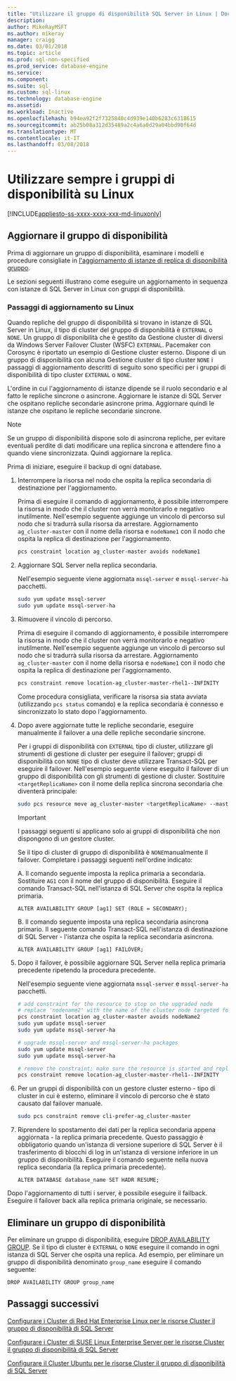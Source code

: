 ```yaml
---
title: "Utilizzare il gruppo di disponibilità SQL Server in Linux | Documenti Microsoft"
description: 
author: MikeRayMSFT
ms.author: mikeray
manager: craigg
ms.date: 03/01/2018
ms.topic: article
ms.prod: sql-non-specified
ms.prod_service: database-engine
ms.service: 
ms.component: 
ms.suite: sql
ms.custom: sql-linux
ms.technology: database-engine
ms.assetid: 
ms.workload: Inactive
ms.openlocfilehash: b94ea92f2f7325840c4d939e140b6283c6318615
ms.sourcegitcommit: ab25b08a312d35489a2c4a6a0d29a04bbd90f64d
ms.translationtype: MT
ms.contentlocale: it-IT
ms.lasthandoff: 03/08/2018
---
```

# <a name="operate-always-on-availability-groups-on-linux"></a>Utilizzare sempre i gruppi di disponibilità su Linux

[!INCLUDE[appliesto-ss-xxxx-xxxx-xxx-md-linuxonly](../includes/appliesto-ss-xxxx-xxxx-xxx-md-linuxonly.md)]

## <a name="upgrade-availability-group"></a>Aggiornare il gruppo di disponibilità

Prima di aggiornare un gruppo di disponibilità, esaminare i modelli e procedure consigliate in [l'aggiornamento di istanze di replica di disponibilità gruppo](../database-engine/availability-groups/windows/upgrading-always-on-availability-group-replica-instances.md).

Le sezioni seguenti illustrano come eseguire un aggiornamento in sequenza con istanze di SQL Server in Linux con gruppi di disponibilità. 

### <a name="upgrade-steps-on-linux"></a>Passaggi di aggiornamento su Linux

Quando repliche del gruppo di disponibilità si trovano in istanze di SQL Server in Linux, il tipo di cluster del gruppo di disponibilità è `EXTERNAL` o `NONE`. Un gruppo di disponibilità che è gestito da Gestione cluster di diversi da Windows Server Failover Cluster (WSFC) `EXTERNAL`. Pacemaker con Corosync è riportato un esempio di Gestione cluster esterno. Dispone di un gruppo di disponibilità con alcuna Gestione cluster di tipo cluster `NONE` i passaggi di aggiornamento descritti di seguito sono specifici per i gruppi di disponibilità di tipo cluster `EXTERNAL` o `NONE`.

L'ordine in cui l'aggiornamento di istanze dipende se il ruolo secondario e al fatto le repliche sincrone o asincrone. Aggiornare le istanze di SQL Server che ospitano repliche secondarie asincrone prima. Aggiornare quindi le istanze che ospitano le repliche secondarie sincrone. 

   >[!NOTE]
   >Se un gruppo di disponibilità dispone solo di asincrona repliche, per evitare eventuali perdite di dati modificare una replica sincrona e attendere fino a quando viene sincronizzata. Quindi aggiornare la replica.
   
Prima di iniziare, eseguire il backup di ogni database.

1. Interrompere la risorsa nel nodo che ospita la replica secondaria di destinazione per l'aggiornamento.
   
   Prima di eseguire il comando di aggiornamento, è possibile interrompere la risorsa in modo che il cluster non verrà monitorarlo e negativo inutilmente. Nell'esempio seguente aggiunge un vincolo di percorso sul nodo che si tradurrà sulla risorsa da arrestare. Aggiornamento `ag_cluster-master` con il nome della risorsa e `nodeName1` con il nodo che ospita la replica di destinazione per l'aggiornamento.

   ```bash
   pcs constraint location ag_cluster-master avoids nodeName1
   ```

1. Aggiornare SQL Server nella replica secondaria.

   Nell'esempio seguente viene aggiornata `mssql-server` e `mssql-server-ha` pacchetti.

   ```bash
   sudo yum update mssql-server
   sudo yum update mssql-server-ha
   ```
1. Rimuovere il vincolo di percorso.

   Prima di eseguire il comando di aggiornamento, è possibile interrompere la risorsa in modo che il cluster non verrà monitorarlo e negativo inutilmente. Nell'esempio seguente aggiunge un vincolo di percorso sul nodo che si tradurrà sulla risorsa da arrestare. Aggiornamento `ag_cluster-master` con il nome della risorsa e `nodeName1` con il nodo che ospita la replica di destinazione per l'aggiornamento.

   ```bash
   pcs constraint remove location-ag_cluster-master-rhel1--INFINITY
   ```
   Come procedura consigliata, verificare la risorsa sia stata avviata (utilizzando `pcs status` comando) e la replica secondaria è connesso e sincronizzato lo stato dopo l'aggiornamento.

1. Dopo avere aggiornate tutte le repliche secondarie, eseguire manualmente il failover a una delle repliche secondarie sincrone.

   Per i gruppi di disponibilità con `EXTERNAL` tipo di cluster, utilizzare gli strumenti di gestione di cluster per eseguire il failover; gruppi di disponibilità con `NONE` tipo di cluster deve utilizzare Transact-SQL per eseguire il failover. 
   Nell'esempio seguente viene eseguito il failover di un gruppo di disponibilità con gli strumenti di gestione di cluster. Sostituire `<targetReplicaName>` con il nome della replica sincrona secondaria che diventerà principale:

   ```bash
   sudo pcs resource move ag_cluster-master <targetReplicaName> --master  
   ``` 
   
   >[!IMPORTANT]
   >I passaggi seguenti si applicano solo ai gruppi di disponibilità che non dispongono di un gestore cluster.

   Se il tipo di cluster di gruppo di disponibilità è `NONE`manualmente il failover. Completare i passaggi seguenti nell'ordine indicato:

      A. Il comando seguente imposta la replica primaria a secondaria. Sostituire `AG1` con il nome del gruppo di disponibilità. Eseguire il comando Transact-SQL nell'istanza di SQL Server che ospita la replica primaria.

      ```transact-sql
      ALTER AVAILABILITY GROUP [ag1] SET (ROLE = SECONDARY);
      ```

      B. Il comando seguente imposta una replica secondaria asincrona primario. Il seguente comando Transact-SQL nell'istanza di destinazione di SQL Server - l'istanza che ospita la replica secondaria asincrona.

      ```transact-sql
      ALTER AVAILABILITY GROUP [ag1] FAILOVER;
      ```

1. Dopo il failover, è possibile aggiornare SQL Server nella replica primaria precedente ripetendo la procedura precedente.

   Nell'esempio seguente viene aggiornata `mssql-server` e `mssql-server-ha` pacchetti.

   ```bash
   # add constraint for the resource to stop on the upgraded node
   # replace 'nodename2' with the name of the cluster node targeted for upgrade
   pcs constraint location ag_cluster-master avoids nodeName2
   sudo yum update mssql-server
   sudo yum update mssql-server-ha
   ```
   
   ```bash
   # upgrade mssql-server and mssql-server-ha packages
   sudo yum update mssql-server
   sudo yum update mssql-server-ha
   ```

   ```bash
   # remove the constraint; make sure the resource is started and replica is connected and synchronized
   pcs constraint remove location-ag_cluster-master-rhel1--INFINITY
   ```

1. Per un gruppi di disponibilità con un gestore cluster esterno - tipo di cluster in cui è esterno, eliminare il vincolo di percorso che è stato causato dal failover manuale. 

   ```bash
   sudo pcs constraint remove cli-prefer-ag_cluster-master  
   ```

1. Riprendere lo spostamento dei dati per la replica secondaria appena aggiornata - la replica primaria precedente. Questo passaggio è obbligatorio quando un'istanza di versione superiore di SQL Server è il trasferimento di blocchi di log in un'istanza di versione inferiore in un gruppo di disponibilità. Eseguire il comando seguente nella nuova replica secondaria (la replica primaria precedente).

   ```transact-sql
   ALTER DATABASE database_name SET HADR RESUME;
   ```

Dopo l'aggiornamento di tutti i server, è possibile eseguire il failback. Eseguire il failover back alla replica primaria originale, se necessario. 

## <a name="drop-an-availability-group"></a>Eliminare un gruppo di disponibilità

Per eliminare un gruppo di disponibilità, eseguire [DROP AVAILABILITY GROUP](../t-sql/statements/drop-availability-group-transact-sql.md). Se il tipo di cluster è `EXTERNAL` o `NONE` eseguire il comando in ogni istanza di SQL Server che ospita una replica. Ad esempio, per eliminare un gruppo di disponibilità denominato `group_name` eseguire il comando seguente:

   ```transact-sql
   DROP AVAILABILITY GROUP group_name
   ```
 

## <a name="next-steps"></a>Passaggi successivi

[Configurare i Cluster di Red Hat Enterprise Linux per le risorse Cluster il gruppo di disponibilità di SQL Server](sql-server-linux-availability-group-cluster-rhel.md)

[Configurare i Cluster di SUSE Linux Enterprise Server per le risorse Cluster il gruppo di disponibilità di SQL Server](sql-server-linux-availability-group-cluster-sles.md)

[Configurare il Cluster Ubuntu per le risorse Cluster il gruppo di disponibilità di SQL Server](sql-server-linux-availability-group-cluster-ubuntu.md)
